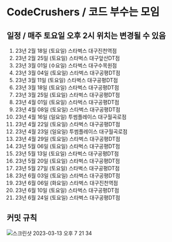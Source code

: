 # CodeCrushers / 코드 부수는 모임
## 일정 / 매주 토요일 오후 2시 위치는 변경될 수 있음

 1. 23년 2월 18일 (토요일) 스타벅스 대구진천역점
 2. 23년 2월 25일 (토요일) 스타벅스 대구앞산DT점
 3. 23년 3월 01일 (수요일) 스타벅스 대구수목원점
 4. 23년 3월 04일 (토요일) 스타벅스 대구공평DT점
 5. 23년 3월 11일 (토요일) 스타벅스 대구공평DT점
 6. 23년 3월 18일 (토요일) 스타벅스 대구공평DT점
 7. 23년 3월 25일 (토요일) 스타벅스 대구공평DT점
 8. 23년 4월 01일 (토요일) 스타벅스 대구공평DT점
 9. 23년 4월 08일 (토요일) 스타벅스 대구공평DT점
10. 23년 4월 16일 (일요일) 투썸플레이스 대구월곡로점
11. 23년 4월 22일 (토요일) 스타벅스 대구공평DT점
12. 23년 4월 23일 (일요일) 투썸플레이스 대구월곡로점
13. 23년 4월 29일 (토요일) 스타벅스 대구공평DT점
14. 23년 5월 06일 (토요일) 스타벅스 대구공평DT점
15. 23년 5월 13일 (토요일) 스타벅스 대구공평DT점
16. 23년 5월 20일 (토요일) 스타벅스 대구공평DT점
17. 23년 5월 27일 (토요일) 스타벅스 대구공평DT점
18. 23년 6월 03일 (토요일) 스타벅스 대구공평DT점
19. 23년 6월 06일 (화요일) 스타벅스 대구진천역점
20. 23년 6월 10일 (토요일) 스타벅스 대구공평DT점
21. 23년 6월 24일 (토요일) 스타벅스 대구공평DT점

## 커밋 규칙
![스크린샷 2023-03-13 오후 7 21 34](https://github.com/castle6116/CodeCrushers/assets/46862400/90eebf8d-b289-4d6f-9703-87bad344209c)
